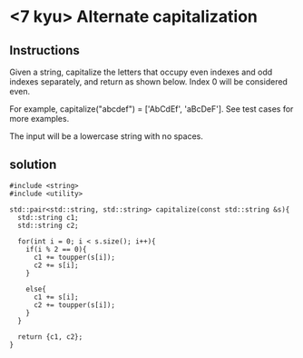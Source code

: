 # <7 kyu> Alternate capitalization

## Instructions

Given a string, capitalize the letters that occupy even indexes and odd indexes separately, and return as shown below. Index 0 will be considered even.

For example, capitalize("abcdef") = ['AbCdEf', 'aBcDeF']. See test cases for more examples.

The input will be a lowercase string with no spaces.

## solution

```
#include <string>
#include <utility>

std::pair<std::string, std::string> capitalize(const std::string &s){
  std::string c1;
  std::string c2;
  
  for(int i = 0; i < s.size(); i++){
    if(i % 2 == 0){
      c1 += toupper(s[i]);
      c2 += s[i];
    }
    
    else{
      c1 += s[i];
      c2 += toupper(s[i]);
    }
  }
  
  return {c1, c2};
}
```
